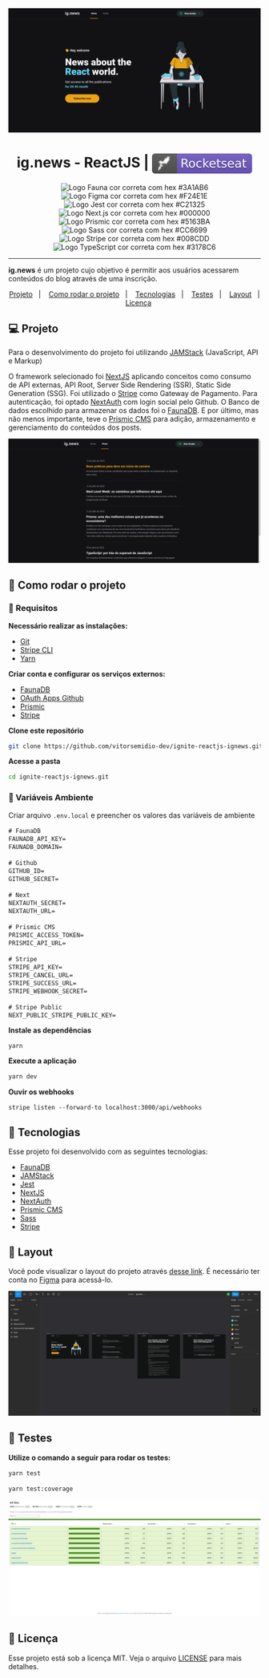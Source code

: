 <img src=".github/home-ig-news.png" />

<h1 align="center">
   ig.news - ReactJS | <img alt="badge rocketseat" align="center" src=".github\rocket.svg">
</h1>

<p align="center">
<img src="https://img.shields.io/static/v1?logo=Fauna&logoColor=3A1AB6&label=Fauna&message=FaunaDB&color=3A1AB6" alt="Logo Fauna cor correta com hex #3A1AB6" />
<img src="https://img.shields.io/static/v1?logo=Figma&logoColor=F24E1E&label=Figma&message=Figma&color=F24E1E" alt="Logo Figma cor correta com hex #F24E1E" />
<img src="https://img.shields.io/static/v1?logo=Jest&logoColor=C21325&label=Jest&message=Jest&color=C21325" alt="Logo Jest cor correta com hex #C21325" />
<img src="https://img.shields.io/static/v1?logo=Next.js&logoColor=000000&label=Next.js&message=Next.js&color=000000" alt="Logo Next.js cor correta com hex #000000"  />
<img src="https://img.shields.io/static/v1?logo=Prismic&logoColor=5163BA&label=Prismic&message=Prismic&color=5163BA" alt="Logo Prismic cor correta com hex #5163BA"  />
<img src="https://img.shields.io/static/v1?logo=Sass&logoColor=CC6699&label=Sass&message=Sass&color=CC6699" alt="Logo Sass cor correta com hex #CC6699"  />
<img src="https://img.shields.io/static/v1?logo=Stripe&logoColor=008CDD&label=Stripe&message=Stripe&color=008CDD" alt="Logo Stripe cor correta com hex #008CDD"  />
<img src="https://img.shields.io/static/v1?logo=TypeScript&logoColor=3178C6&label=TypeScript&message=TypeScript&color=3178C6" alt="Logo TypeScript cor correta com hex #3178C6"  />
</p>

---

**ig.news** é um projeto cujo objetivo é permitir aos usuários acessarem conteúdos do blog através de uma inscrição.

<p align="center">
  <a href="#-projeto">Projeto</a>&nbsp;&nbsp;&nbsp;|&nbsp;&nbsp;&nbsp;
  <a href="#-como-rodar-o-projeto">Como rodar o projeto</a>&nbsp;&nbsp;&nbsp;|&nbsp;&nbsp;&nbsp;
  <a href="#-tecnologias">Tecnologias</a>&nbsp;&nbsp;&nbsp;|&nbsp;&nbsp;&nbsp;
  <a href="#-testes">Testes</a>&nbsp;&nbsp;&nbsp;|&nbsp;&nbsp;&nbsp;
  <a href="#-layout">Layout</a>&nbsp;&nbsp;&nbsp;|&nbsp;&nbsp;&nbsp;
  <a href="#-licença">Licença</a>
</p>

## 💻 Projeto

Para o desenvolvimento do projeto foi utilizando [JAMStack](https://jamstack.org/) (JavaScript, API e Markup)

O framework selecionado foi [NextJS](https://nextjs.org/) aplicando conceitos como consumo de API externas, API Root, Server Side Rendering (SSR), Static Side Generation (SSG). Foi utilizado o [Stripe](https://stripe.com/br) como Gateway de Pagamento. Para autenticação, foi optado [NextAuth](https://next-auth.js.org/) com login social pelo Github. O Banco de dados escolhido para armazenar os dados foi o [FaunaDB](https://fauna.com/). E por último, mas não menos importante, teve o [Prismic CMS](https://prismic.io/) para adição, armazenamento e gerenciamento do conteúdos dos posts.

<img src=".github/posts-ig-news.png" />

## 🧭 Como rodar o projeto

### 🚨 Requisitos

**Necessário realizar as instalações:**

- [Git](https://git-scm.com/)
- [Stripe CLI](https://stripe.com/docs/stripe-cli)
- [Yarn](https://classic.yarnpkg.com/lang/en/)

**Criar conta e configurar os serviços externos:**

- [FaunaDB](https://fauna.com/)
- [OAuth Apps Github](https://github.com/settings/developers)
- [Prismic](https://prismic.io/)
- [Stripe](https://stripe.com/br)

**Clone este repositório**

```bash
git clone https://github.com/vitorsemidio-dev/ignite-reactjs-ignews.git
```

**Acesse a pasta**

```bash
cd ignite-reactjs-ignews.git
```

### 🔑 Variáveis Ambiente

Criar arquivo `.env.local` e preencher os valores das variáveis de ambiente

```env
# FaunaDB
FAUNADB_API_KEY=
FAUNADB_DOMAIN=

# Github
GITHUB_ID=
GITHUB_SECRET=

# Next
NEXTAUTH_SECRET=
NEXTAUTH_URL=

# Prismic CMS
PRISMIC_ACCESS_TOKEN=
PRISMIC_API_URL=

# Stripe
STRIPE_API_KEY=
STRIPE_CANCEL_URL=
STRIPE_SUCCESS_URL=
STRIPE_WEBHOOK_SECRET=

# Stripe Public
NEXT_PUBLIC_STRIPE_PUBLIC_KEY=
```

**Instale as dependências**

```bash
yarn
```

**Execute a aplicação**

```bash
yarn dev
```

**Ouvir os webhooks**

```
stripe listen --forward-to localhost:3000/api/webhooks
```

## 🚀 Tecnologias

Esse projeto foi desenvolvido com as seguintes tecnologias:

- [FaunaDB](https://fauna.com/)
- [JAMStack](https://jamstack.org/)
- [Jest](https://jestjs.io/pt-BR/)
- [NextJS](https://nextjs.org/)
- [NextAuth](https://next-auth.js)
- [Prismic CMS](https://prismic.io/)
- [Sass](https://sass-lang.com/)
- [Stripe](https://stripe.com/br)


## 🔖 Layout

Você pode visualizar o layout do projeto através [desse link](https://www.figma.com/file/M8vjtm801IaCEiee0wdwmR/ig.news?node-id=1%3A2). É necessário ter conta no [Figma](https://figma.com) para acessá-lo.

<img src=".github/ig-news-figma.png" />

## 🧪 Testes

**Utilize o comando a seguir para rodar os testes:**

```bash
yarn test
```

```bash
yarn test:coverage
```

<img src=".github/teste-coverage.png" alt="Cobertura dos testes | Test Coverage"/>

## 📝 Licença

Esse projeto está sob a licença MIT. Veja o arquivo [LICENSE](LICENSE) para mais detalhes.
